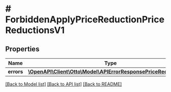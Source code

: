 # # ForbiddenApplyPriceReductionPriceReductionsV1

## Properties

Name | Type | Description | Notes
------------ | ------------- | ------------- | -------------
**errors** | [**\OpenAPI\Client\Otto\Model\APIErrorResponsePriceReductionsV1**](APIErrorResponsePriceReductionsV1.md) |  | [optional]

[[Back to Model list]](../../README.md#models) [[Back to API list]](../../README.md#endpoints) [[Back to README]](../../README.md)
